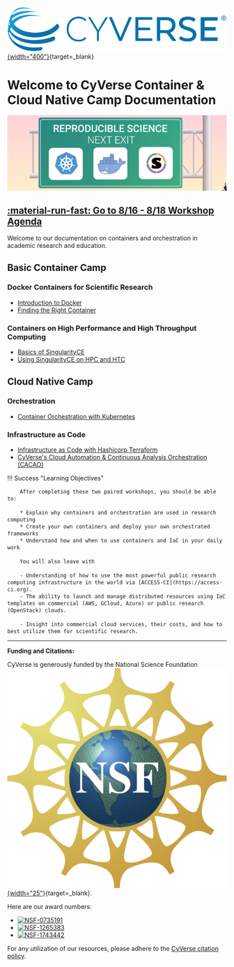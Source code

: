 [![CyVerse Learning Center](assets/de/logos/cyverse_logo_2022.png "CyVerse Learning Center"){width="400"}](https://learning.cyverse.org){target=_blank}

# Welcome to CyVerse Container & Cloud Native Camp Documentation 

![banner](assets/cc_banner_01.png)

## [:material-run-fast: Go to 8/16 - 8/18 Workshop Agenda](getting_started/schedule.md)

Welcome to our documentation on containers and orchestration in academic research and education.

## Basic Container Camp

### Docker Containers for Scientific Research
- [Introduction to Docker](docker/intro.md)
- [Finding the Right Container](docker/registry.md)

### Containers on High Performance and High Throughput Computing
- [Basics of SingularityCE](singularity/intro.md)
- [Using SingularityCE on HPC and HTC](singularity/advanced.md)

## Cloud Native Camp

### Orchestration
- [Container Orchestration with Kubernetes](orchestration/k8s.md)

### Infrastructure as Code
- [Infrastructure as Code with Hashicorp Terraform](orchestration/terra.md)
- [CyVerse's Cloud Automation & Continuous Analysis Orchestration (CACAO)](orchestration/cacao.md)


!!! Success "Learning Objectives"

        After completing these two paired workshops, you should be able to:
        
        * Explain why containers and orchestration are used in research computing
        * Create your own containers and deploy your own orchestrated frameworks
        * Understand how and when to use containers and IaC in your daily work

        You will also leave with

        - Understanding of how to use the most powerful public research computing infrastructure in the world via [ACCESS-CI](https://access-ci.org).
        - The ability to launch and manage distributed resources using IaC templates on commercial (AWS, GCloud, Azure) or public research (OpenStack) clouds.

        - Insight into commercial cloud services, their costs, and how to best utilize them for scientific research.

---

**Funding and Citations:**

CyVerse is generously funded by the National Science Foundation [![NSF](assets/nsf.png){width="25"}](https://nsf.gov){target=_blank}. 

Here are our award numbers:

- [![NSF-0735191](https://img.shields.io/badge/NSF-0735191-blue.svg)](https://www.nsf.gov/awardsearch/showAward?AWD_ID=0735191)
- [![NSF-1265383](https://img.shields.io/badge/NSF-1265383-blue.svg)](https://www.nsf.gov/awardsearch/showAward?AWD_ID=1265383)
- [![NSF-1743442](https://img.shields.io/badge/NSF-1743442-blue.svg)](https://www.nsf.gov/awardsearch/showAward?AWD_ID=1743442)

For any utilization of our resources, please adhere to the [CyVerse citation policy](https://cyverse.org/policies/cite-cyverse).
